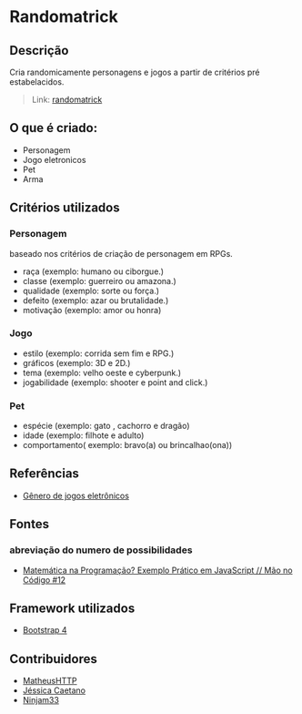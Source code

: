 # Randomatrick

## Descrição
Cria randomicamente personagens e jogos a partir de critérios pré estabelacidos.
> Link: [randomatrick](https://marcosramon00.github.io/randomatrick/)

## O que é criado:
- Personagem
- Jogo eletronicos
- Pet
- Arma

## Critérios utilizados
### Personagem
baseado nos critérios de criação de personagem em RPGs.

- raça (exemplo: humano ou ciborgue.)
- classe (exemplo: guerreiro ou amazona.)
- qualidade (exemplo: sorte ou força.)
- defeito (exemplo: azar ou brutalidade.)
- motivação (exemplo: amor ou honra)

### Jogo
- estilo (exemplo: corrida sem fim e RPG.)
- gráficos (exemplo: 3D e 2D.)
- tema (exemplo: velho oeste e cyberpunk.)
- jogabilidade (exemplo: shooter e point and click.)

### Pet
- espécie (exemplo: gato , cachorro e dragão)
- idade (exemplo: filhote e adulto)
- comportamento( exemplo: bravo(a) ou brincalhao(ona))
## Referências
- [Gênero de jogos eletrônicos](https://pt.wikipedia.org/wiki/G%C3%AAneros_de_jogos_eletr%C3%B4nicos#Gr%C3%A1ficos)

## Fontes
### abreviação do numero de possibilidades
- [Matemática na Programação? Exemplo Prático em JavaScript // Mão no Código #12](https://www.youtube.com/watch?v=oJxb3hg324M&list=PLVc5bWuiFQ8FQIWovvUiOO9ok_b6chPsh&index=12)

## Framework utilizados
- [Bootstrap 4](https://getbootstrap.com/)

## Contribuidores
- [MatheusHTTP](https://github.com/MatheusHTTP)
- [Jéssica Caetano](https://www.instagram.com/jessicaetano)
- [Ninjam33](https://github.com/Ninjam33)
